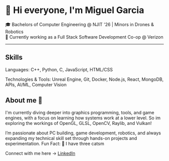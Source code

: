 # 👋 Hi everyone, I'm Miguel Garcia
🎓 Bachelors of Computer Engineering @ NJIT '26 | Minors in Drones & Robotics  
💼 Currently working as a Full Stack Software Development Co-op @ Verizon

---
## Skills 

Languages: C++, Python, C, JavaScript, HTML/CSS

Technologies & Tools: Unreal Engine, Git, Docker, Node.js, React, MongoDB, APIs, AI/ML, Computer Vision

## About me 🤩

I'm currently diving deeper into graphics programming, tools, and game engines, with a focus on learning how systems 
work at a lower level.
So im exploring the workings of OpenGL, GLSL, OpenCV, Raylib, and Vulkan!

I’m passionate about PC building, game development, robotics, and always expanding my technical skill set through hands-on projects and experimentation.
Fun Fact: 🐾 I have three catsm

              


Connect with me here ->  [LinkedIn](https://www.linkedin.com/in/miguelanggarcia/)
